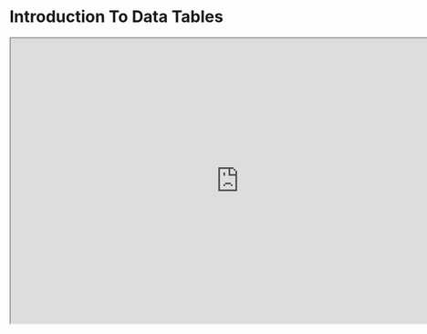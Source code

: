 # Introduction To Data Tables

<p><iframe title="YouTube video player" src="https://www.youtube.com/embed/aG-3LFM4X-o?si=7p9-qLfezJGt66KS" width="800" height="500" allowfullscreen="allowfullscreen" allow="accelerometer; autoplay; clipboard-write; encrypted-media; gyroscope; picture-in-picture; web-share"></iframe></p>